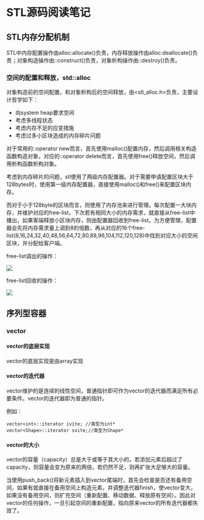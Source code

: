# STL源码阅读笔记

## STL内存分配机制

STL中内存配置操作由alloc:allocate()负责，内存释放操作由alloc:deallocate()负责；对象构造操作由::construct()负责，对象析构操作由::destroy()负责。

### 空间的配置和释放，std::alloc

对象构造前的空间配置，和对象析构后的空间释放，由<stl_alloc.h>负责，主要设计哲学如下：

- 向system heap要求空间
- 考虑多线程状态
- 考虑内存不足的应变措施
- 考虑过多小区块造成的内存碎片问题

对于常用的::operator new而言，首先使用malloc()配置内存，然后调用相关构造函数构造对象，对应的::operator delete而言，首先使用free()释放空间，然后调用析构函数析构对象。

考虑到内存碎片的问题，stl使用了两级内存配置器。对于需要申请配置区块大于128bytes时，使用第一级内存配置器，直接使用malloc()和free()来配置区块内存。

而对于小于128byte的区块而言，则使用了内存池来进行管理。每次配置一大块内存，并维护对应的free-list，下次若有相同大小的内存需求，就直接从free-list中播出，如果客端释放小区块内存，则由配置器回收到free-list。为方便管理，配置器会先将内存需求量上调到8的倍数，再从对应的16个free-list(8,16,24,32,40,48,56,64,72,80,88,96,104,112,120,128)中找到对应大小的空闲区块，并分配给客户端。

free-list调出的操作：

![](https://i.imgur.com/XhUzx5C.png)

free-list回收的操作：

![](https://i.imgur.com/gzp2rn4.png)

## 序列型容器

### vector

#### vector的底层实现

vector的底层实现是由array实现

#### vector的迭代器

vector维护的是连续的线性空间，普通指针即可作为vector的迭代器而满足所有必要条件。vector的迭代器即为普通的指针。

例如：

	vector<int>::iterator ivite; //类型为int*
	vector<Shape>::iterator svite;//类型为Shape*

#### vector的大小

vector的容量（capacity）总是大于或等于其大小的，若添加元素后超过了capacity，则容量会变为原来的两倍，若仍然不足，则再扩张大足够大的容量。

当使用push_back()将新元素插入到vector尾端时，首先会检查是否还有备用空间，如果有就直接在备用空间上构造元素，并调整迭代器finish，使vector变大，如果没有备用空间，则扩充空间（重新配置、移动数据、释放原有空间）。因此对vector的任何操作，一旦引起空间的重新配置，指向原来vector的所有迭代器都失效了。